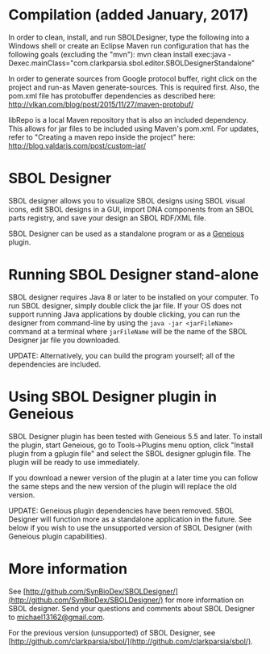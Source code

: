 Compilation (added January, 2017)
=================================
In order to clean, install, and run SBOLDesigner, type the following into a Windows shell or create an Eclipse Maven run configuration that has the following goals (excluding the "mvn"):
mvn clean install exec:java -Dexec.mainClass="com.clarkparsia.sbol.editor.SBOLDesignerStandalone"

In order to generate sources from Google protocol buffer, right click on the project and run-as Maven generate-sources.  This is required first.  Also, the pom.xml file has protobuffer dependencies as described here:
http://vlkan.com/blog/post/2015/11/27/maven-protobuf/

libRepo is a local Maven repository that is also an included dependency.  This allows for jar files to be included using Maven's pom.xml.  For updates, refer to "Creating a maven repo inside the project" here:
http://blog.valdaris.com/post/custom-jar/


SBOL Designer
=============

SBOL designer allows you to visualize SBOL designs using SBOL visual icons, edit SBOL designs 
in a GUI, import DNA components from an SBOL parts registry, and save your design an SBOL RDF/XML
file.

SBOL Designer can be used as a standalone program or as a [Geneious](http://www.geneious.com/) plugin.

Running SBOL Designer stand-alone
=================================

SBOL designer requires Java 8 or later to be installed on your computer. To run SBOL designer, 
simply double click the jar file. If your OS does not support running Java applications by
double clicking, you can run the designer from command-line by using the `java -jar <jarFileName>`
command at a terminal where `jarFileName` will be the name of the SBOL Designer jar file you
downloaded.

UPDATE: Alternatively, you can build the program yourself; all of the dependencies are included.
 
Using SBOL Designer plugin in Geneious
======================================

SBOL Designer plugin has been tested with Geneious 5.5 and later. To install the plugin, start
Geneious, go to Tools->Plugins menu option, click "Install plugin from a gplugin file" and select 
the SBOL designer gplugin file. The plugin will be ready to use immediately.

If you download a newer version of the plugin at a later time you can follow the same steps and
the new version of the plugin will replace the old version.

UPDATE: Geneious plugin dependencies have been removed.  SBOL Designer will function more as a standalone application in the future.  See below if you wish to use the unsupported version of SBOL Designer (with Geneious plugin capabilities).

More information
================

See [http://github.com/SynBioDex/SBOLDesigner/](http://github.com/SynBioDex/SBOLDesigner/) for more information
on SBOL designer. Send your questions and comments about SBOL Designer to 
[michael13162@gmail.com](mailto:michael13162@gmail.com).

For the previous version (unsupported) of SBOL Designer, see [http://github.com/clarkparsia/sbol/](http://github.com/clarkparsia/sbol/).
